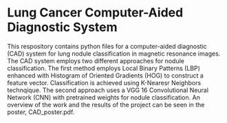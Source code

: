 # Lung Cancer Computer-Aided Diagnostic System

This respository contains python files for a computer-aided diagnostic (CAD) system for lung nodule classification in 
magnetic resonance images. The CAD system employs two different approaches for nodule classification. 
The first method employs Local Binary Patterns (LBP) enhanced with Histogram of Oriented Gradients (HOG) to construct
a feature vector. Classification is achieved using K-Nearesr Neighbors technqique. The second approach uses a VGG 16
Convolutional Neural Network (CNN) with pretrained weights for nodule classification. An overview of the work and the 
results of the project can be seen in the poster, CAD_poster.pdf.